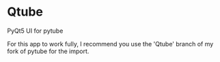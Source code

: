 # Qtube
PyQt5 UI for pytube

For this app to work fully, I recommend you use the 'Qtube' branch of my fork of pytube for the import.

